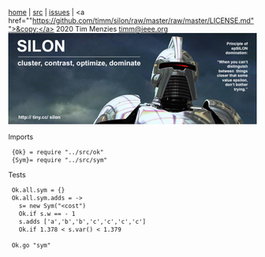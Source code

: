 <a name=top>&nbsp;<p></a>       
[home](http://tiny.cc/silon#top) |
[src](https://github.com/timm/silon/raw/master/src) | 
[issues](http://tiny.cc/silon) |
<a href=""https://github.com/timm/silon/raw/master/raw/master/LICENSE.md"">&copy;</a> 2020 Tim Menzies <a href="mailto:timm@ieee.org">timm&commat;ieee.org</a>
<br> [<img width=900 src="https://github.com/timm/silon/raw/master/etc/img/banner.jpg">](http://tiny.cc/silon)<br>


Imports

     {Ok} = require "../src/ok"
     {Sym}= require "../src/sym"
  
Tests

     Ok.all.sym = {}
     Ok.all.sym.adds = ->
       s= new Sym("<cost")
       Ok.if s.w == - 1
       s.adds ['a','b','b','c','c','c','c']
       Ok.if 1.378 < s.var() < 1.379

     Ok.go "sym"
